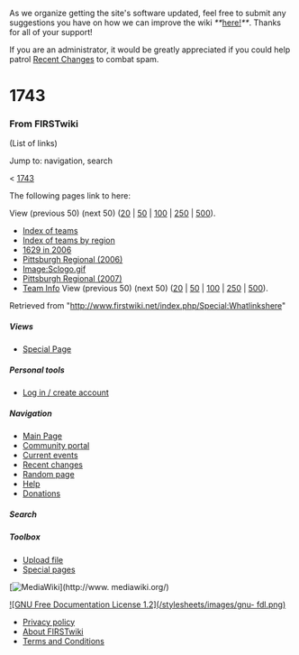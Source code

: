 As we organize getting the site's software updated, feel free to submit any
suggestions you have on how we can improve the wiki
_**_[here!](/index.php/User:Hallry/Suggestions "User:Hallry/Suggestions"
)_**_. Thanks for all of your support!

If you are an administrator, it would be greatly appreciated if you could help
patrol [Recent Changes](/index.php/Special:Recentchanges
"Special:Recentchanges" ) to combat spam.

# 1743

### From FIRSTwiki

(List of links)

Jump to: navigation, search

&lt; [1743](/index.php?title=1743&redirect=no "1743" )  

The following pages link to here:

View (previous 50) (next 50)
([20](/index.php?title=Special:Whatlinkshere/1743&limit=20&from=0
"Special:Whatlinkshere/1743" ) |
[50](/index.php?title=Special:Whatlinkshere/1743&limit=50&from=0
"Special:Whatlinkshere/1743" ) |
[100](/index.php?title=Special:Whatlinkshere/1743&limit=100&from=0
"Special:Whatlinkshere/1743" ) |
[250](/index.php?title=Special:Whatlinkshere/1743&limit=250&from=0
"Special:Whatlinkshere/1743" ) |
[500](/index.php?title=Special:Whatlinkshere/1743&limit=500&from=0
"Special:Whatlinkshere/1743" )).

  * [Index of teams](/index.php/Index_of_teams "Index of teams" )
  * [Index of teams by region](/index.php/Index_of_teams_by_region "Index of teams by region" )
  * [1629 in 2006](/index.php/1629_in_2006 "1629 in 2006" )
  * [Pittsburgh Regional (2006)](/index.php/Pittsburgh_Regional_%282006%29 "Pittsburgh Regional \(2006\)" )
  * [Image:Sclogo.gif](/index.php/Image:Sclogo.gif "Image:Sclogo.gif" )
  * [Pittsburgh Regional (2007)](/index.php/Pittsburgh_Regional_%282007%29 "Pittsburgh Regional \(2007\)" )
  * [Team Info](/index.php/Team_Info "Team Info" )
View (previous 50) (next 50)
([20](/index.php?title=Special:Whatlinkshere/1743&limit=20&from=0
"Special:Whatlinkshere/1743" ) |
[50](/index.php?title=Special:Whatlinkshere/1743&limit=50&from=0
"Special:Whatlinkshere/1743" ) |
[100](/index.php?title=Special:Whatlinkshere/1743&limit=100&from=0
"Special:Whatlinkshere/1743" ) |
[250](/index.php?title=Special:Whatlinkshere/1743&limit=250&from=0
"Special:Whatlinkshere/1743" ) |
[500](/index.php?title=Special:Whatlinkshere/1743&limit=500&from=0
"Special:Whatlinkshere/1743" )).

Retrieved from "<http://www.firstwiki.net/index.php/Special:Whatlinkshere>"

##### Views

  * [Special Page](/index.php/Special:Whatlinkshere/1743)

##### Personal tools

  * [Log in / create account](/index.php?title=Special:Userlogin&returnto=Special:Whatlinkshere)

[](/index.php/Main_Page "Main Page" )

##### Navigation

  * [Main Page](/index.php/Main_Page)
  * [Community portal](/index.php/FIRSTwiki:Community_portal)
  * [Current events](/index.php/Current_events)
  * [Recent changes](/index.php/Special:Recentchanges)
  * [Random page](/index.php/Special:Random)
  * [Help](/index.php/FIRSTwiki:Help)
  * [Donations](/index.php/FIRSTwiki:Site_support)

##### Search



##### Toolbox

  * [Upload file](/index.php/Special:Upload)
  * [Special pages](/index.php/Special:Specialpages)

[![MediaWiki](/skins/common/images/poweredby_mediawiki_88x31.png)](http://www.
mediawiki.org/)

[![GNU Free Documentation License 1.2](/stylesheets/images/gnu-
fdl.png)](http://www.gnu.org/copyleft/fdl.html)

  * [Privacy policy](/index.php/FIRSTwiki:Privacy_policy "FIRSTwiki:Privacy policy" )
  * [About FIRSTwiki](/index.php/FIRSTwiki:About "FIRSTwiki:About" )
  * [Terms and Conditions](/index.php/FIRSTwiki:Terms_and_conditions "FIRSTwiki:Terms and conditions" )

